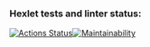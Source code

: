 ### Hexlet tests and linter status:
[![Actions Status](https://github.com/g0lubenk0/java-project-61/actions/workflows/hexlet-check.yml/badge.svg)](https://github.com/g0lubenk0/java-project-61/actions)[![Maintainability](https://api.codeclimate.com/v1/badges/ebe3bb2c81e753162ec9/maintainability)](https://codeclimate.com/github/g0lubenk0/java-project-61/maintainability)
